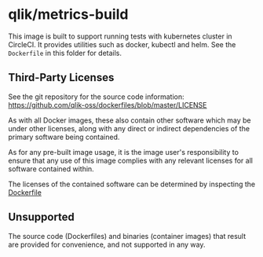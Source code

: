 # qlik/metrics-build

This image is built to support running tests with kubernetes cluster in CircleCI. It provides utilities such as docker, kubectl
and helm. See the `Dockerfile` in this folder for details.

## Third-Party Licenses

See the git repository for the source code information: https://github.com/qlik-oss/dockerfiles/blob/master/LICENSE

As with all Docker images, these also contain other software which may be under other licenses, along with any direct or indirect dependencies of the primary software being contained.

As for any pre-built image usage, it is the image user's responsibility to ensure that any use of this image complies with any relevant licenses for all software contained within.

The licenses of the contained software can be determined by inspecting the [Dockerfile](https://github.com/qlik-oss/dockerfiles/blob/master/metrics-build/Dockerfile)

## Unsupported

The source code (Dockerfiles) and binaries (container images) that result are provided for convenience, and not supported in any way.
